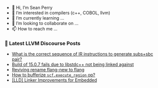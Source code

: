 - 👋 Hi, I’m Sean Perry
- 👀 I’m interested in compilers (c++, COBOL, llvm)
- 🌱 I’m currently learning ...
- 💞️ I’m looking to collaborate on ...
- 📫 How to reach me ...

<!---
s66perry/s66perry is a ✨ special ✨ repository because its `README.md` (this file) appears on your GitHub profile.
You can click the Preview link to take a look at your changes.
--->
### 📕 Latest LLVM Discourse Posts

<!-- DISCOURSE-LLVM:START -->
- [What is the correct sequence of IR instructions to generate subs+sbc pair?](https://discourse.llvm.org/t/what-is-the-correct-sequence-of-ir-instructions-to-generate-subs-sbc-pair/68133#post_1)
- [Build of 15.0.7 fails due to libstdc++ not being linked against](https://discourse.llvm.org/t/build-of-15-0-7-fails-due-to-libstdc-not-being-linked-against/68132#post_1)
- [Reviving rename flang-new to flang](https://discourse.llvm.org/t/reviving-rename-flang-new-to-flang/68130#post_3)
- [How to bufferize `scf.execute_region` op?](https://discourse.llvm.org/t/how-to-bufferize-scf-execute-region-op/68081#post_4)
- [[LLD] Linker Improvements for Embedded](https://discourse.llvm.org/t/lld-linker-improvements-for-embedded/68129#post_3)
<!-- DISCOURSE-LLVM:END -->
